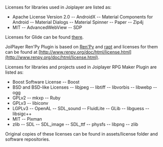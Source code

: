 Licenses for libraries used in Joiplayer are listed as:

- Apache License Version 2.0
 -- AndroidX
 -- Material Components for Android
 -- Material Dialogs
 -- Material Spinner
 -- Paper
 -- Zip4j
- MIT
 -- AdvancedWebView
 -- SDP

Licenses for Glide can be found [there](https://github.com/bumptech/glide/blob/master/LICENSE).

JoiPlayer Ren'Py Plugin is based on [Ren'Py](https://github.com/renpy/renpy) and [rapt](https://github.com/renpy/rapt) and licenses for them can be found at [http://www.renpy.org/doc/html/license.html](http://www.renpy.org/doc/html/license.html).

Licenses for libraries and projects used in Joiplayer RPG Maker Plugin are listed as:

- Boost Software License
 -- Boost
- BSD and BSD-like Licenses
 -- libjpeg
 -- libtiff
 -- libvorbis
 -- libwebp
 -- ogg
- GPLv2
 -- mkxp
 -- Ruby
- GPLv3
 -- libiconv
- LGPLv3
 -- OpenAL
 -- SDL_sound
 -- FluidLite
 -- GLib
 -- libguess
 -- libsigc++
- MIT
 -- Pixman
- zlib
 -- SDL
 -- SDL_image
 -- SDL_ttf
 -- physfs
 -- libpng
 -- zlib

Original copies of these licenses can be found in assets/license folder and software repositories. 
